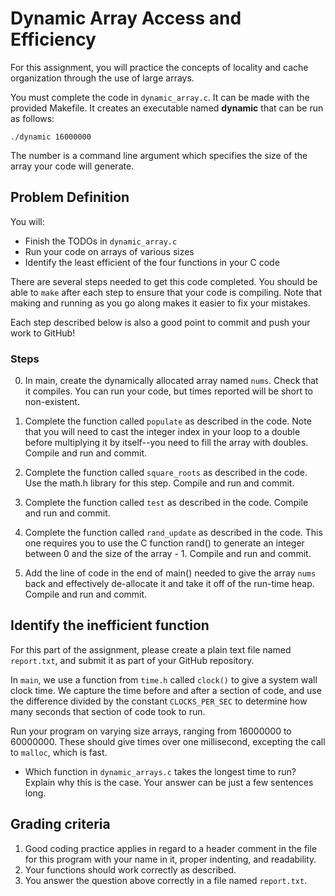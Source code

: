 # Dynamic Array Access and Efficiency

For this assignment, you will practice the concepts of locality and cache
organization through the use of large arrays.

You must complete the code in `dynamic_array.c`. It can
be made with the provided Makefile. It creates an executable named **dynamic**
that can be run as follows:

    ./dynamic 16000000

The number is a command line argument which specifies the size of the array your
code will generate.
    
## Problem Definition

You will:

* Finish the TODOs in `dynamic_array.c`
* Run your code on arrays of various sizes
* Identify the least efficient of the four functions in your C code

There are several steps needed to get this code completed. You should be able to
`make` after each step to ensure that your code is compiling. Note that making
and running as you go along makes it easier to fix your mistakes.

Each step described below is also a good point to commit and push your work to
GitHub!

### Steps

0. In main, create the dynamically allocated array named `nums`. Check that it
compiles. You can run your code, but times reported will be short to
non-existent.

1. Complete the function called `populate` as described in the code. Note that
you will need to cast the integer index in your loop to a double before
multiplying it by itself--you need to fill the array with doubles. Compile and
run and commit. 

2. Complete the function called `square_roots` as described in the code. Use the
math.h library for this step. Compile and run and commit. 

3. Complete the function called `test` as described in the code. Compile and run
and commit. 

4. Complete the function called `rand_update` as described in the code. This one
requires you to use the C function rand() to generate an integer between 0 and
the size of the array - 1. Compile and run and commit.

5. Add the line of code in the end of main() needed to give the array `nums`
back and effectively de-allocate it and take it off of the run-time heap.
Compile and run and commit.

## Identify the inefficient function

For this part of the assignment, please create a plain text file named
`report.txt`, and submit it as part of your GitHub repository.

In `main`, we use a function from `time.h` called `clock()` to give a
system wall clock time. We capture the time before and after a section of code,
and use the difference divided by the constant `CLOCKS_PER_SEC` to determine how
many seconds that section of code took to run.

Run your program on varying size arrays, ranging from 16000000 to 60000000.
These should give times over one millisecond, excepting the call to `malloc`,
which is fast.

* Which function in `dynamic_arrays.c` takes the longest time to run? Explain
 why this is the case. Your answer can be just a few sentences long.

## Grading criteria

1. Good coding practice applies in regard to a header comment in the file for
this program with your name in it, proper indenting, and readability.
2. Your functions should work correctly as described.
3. You answer the question above correctly in a file named `report.txt`.

